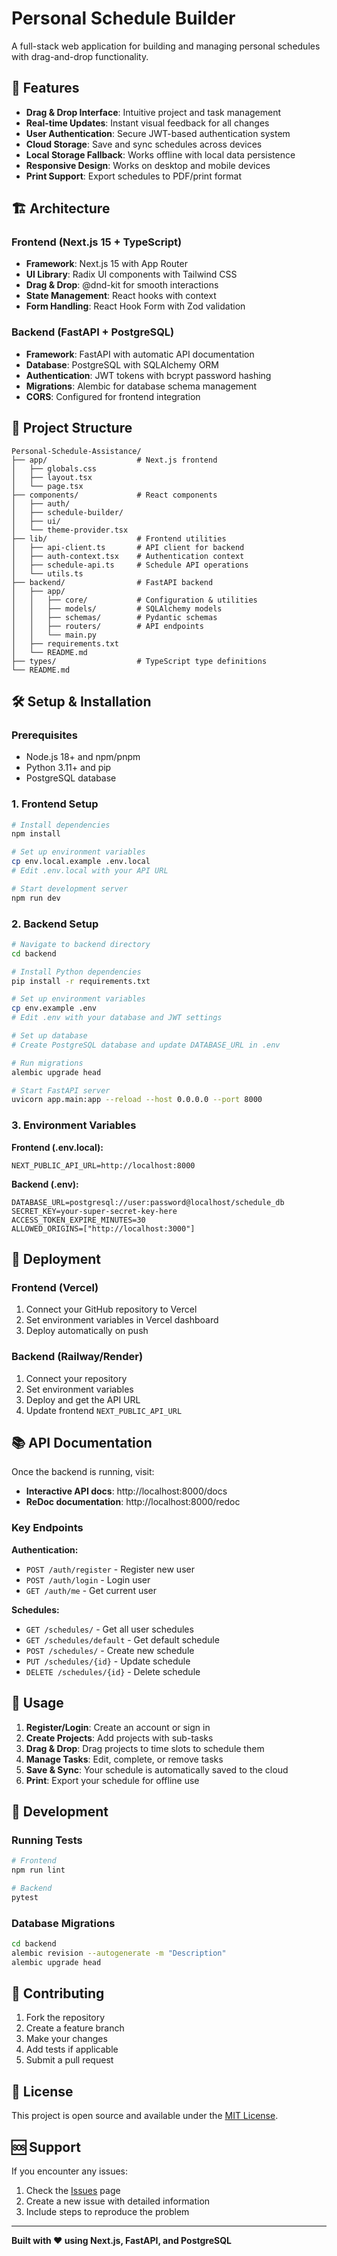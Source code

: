 # Personal Schedule Builder

A full-stack web application for building and managing personal schedules with drag-and-drop functionality.

## 🚀 Features

- **Drag & Drop Interface**: Intuitive project and task management
- **Real-time Updates**: Instant visual feedback for all changes
- **User Authentication**: Secure JWT-based authentication system
- **Cloud Storage**: Save and sync schedules across devices
- **Local Storage Fallback**: Works offline with local data persistence
- **Responsive Design**: Works on desktop and mobile devices
- **Print Support**: Export schedules to PDF/print format

## 🏗️ Architecture

### Frontend (Next.js 15 + TypeScript)
- **Framework**: Next.js 15 with App Router
- **UI Library**: Radix UI components with Tailwind CSS
- **Drag & Drop**: @dnd-kit for smooth interactions
- **State Management**: React hooks with context
- **Form Handling**: React Hook Form with Zod validation

### Backend (FastAPI + PostgreSQL)
- **Framework**: FastAPI with automatic API documentation
- **Database**: PostgreSQL with SQLAlchemy ORM
- **Authentication**: JWT tokens with bcrypt password hashing
- **Migrations**: Alembic for database schema management
- **CORS**: Configured for frontend integration

## 📁 Project Structure

```
Personal-Schedule-Assistance/
├── app/                    # Next.js frontend
│   ├── globals.css
│   ├── layout.tsx
│   └── page.tsx
├── components/             # React components
│   ├── auth/
│   ├── schedule-builder/
│   ├── ui/
│   └── theme-provider.tsx
├── lib/                    # Frontend utilities
│   ├── api-client.ts       # API client for backend
│   ├── auth-context.tsx    # Authentication context
│   ├── schedule-api.ts     # Schedule API operations
│   └── utils.ts
├── backend/                # FastAPI backend
│   ├── app/
│   │   ├── core/           # Configuration & utilities
│   │   ├── models/         # SQLAlchemy models
│   │   ├── schemas/        # Pydantic schemas
│   │   ├── routers/        # API endpoints
│   │   └── main.py
│   ├── requirements.txt
│   └── README.md
├── types/                  # TypeScript type definitions
└── README.md
```

## 🛠️ Setup & Installation

### Prerequisites
- Node.js 18+ and npm/pnpm
- Python 3.11+ and pip
- PostgreSQL database

### 1. Frontend Setup

```bash
# Install dependencies
npm install

# Set up environment variables
cp env.local.example .env.local
# Edit .env.local with your API URL

# Start development server
npm run dev
```

### 2. Backend Setup

```bash
# Navigate to backend directory
cd backend

# Install Python dependencies
pip install -r requirements.txt

# Set up environment variables
cp env.example .env
# Edit .env with your database and JWT settings

# Set up database
# Create PostgreSQL database and update DATABASE_URL in .env

# Run migrations
alembic upgrade head

# Start FastAPI server
uvicorn app.main:app --reload --host 0.0.0.0 --port 8000
```

### 3. Environment Variables

**Frontend (.env.local):**
```env
NEXT_PUBLIC_API_URL=http://localhost:8000
```

**Backend (.env):**
```env
DATABASE_URL=postgresql://user:password@localhost/schedule_db
SECRET_KEY=your-super-secret-key-here
ACCESS_TOKEN_EXPIRE_MINUTES=30
ALLOWED_ORIGINS=["http://localhost:3000"]
```

## 🚀 Deployment

### Frontend (Vercel)
1. Connect your GitHub repository to Vercel
2. Set environment variables in Vercel dashboard
3. Deploy automatically on push

### Backend (Railway/Render)
1. Connect your repository
2. Set environment variables
3. Deploy and get the API URL
4. Update frontend `NEXT_PUBLIC_API_URL`

## 📚 API Documentation

Once the backend is running, visit:
- **Interactive API docs**: http://localhost:8000/docs
- **ReDoc documentation**: http://localhost:8000/redoc

### Key Endpoints

**Authentication:**
- `POST /auth/register` - Register new user
- `POST /auth/login` - Login user
- `GET /auth/me` - Get current user

**Schedules:**
- `GET /schedules/` - Get all user schedules
- `GET /schedules/default` - Get default schedule
- `POST /schedules/` - Create new schedule
- `PUT /schedules/{id}` - Update schedule
- `DELETE /schedules/{id}` - Delete schedule

## 🎯 Usage

1. **Register/Login**: Create an account or sign in
2. **Create Projects**: Add projects with sub-tasks
3. **Drag & Drop**: Drag projects to time slots to schedule them
4. **Manage Tasks**: Edit, complete, or remove tasks
5. **Save & Sync**: Your schedule is automatically saved to the cloud
6. **Print**: Export your schedule for offline use

## 🔧 Development

### Running Tests
```bash
# Frontend
npm run lint

# Backend
pytest
```

### Database Migrations
```bash
cd backend
alembic revision --autogenerate -m "Description"
alembic upgrade head
```

## 🤝 Contributing

1. Fork the repository
2. Create a feature branch
3. Make your changes
4. Add tests if applicable
5. Submit a pull request

## 📄 License

This project is open source and available under the [MIT License](LICENSE).

## 🆘 Support

If you encounter any issues:
1. Check the [Issues](https://github.com/yourusername/personal-schedule-builder/issues) page
2. Create a new issue with detailed information
3. Include steps to reproduce the problem

---

**Built with ❤️ using Next.js, FastAPI, and PostgreSQL**
